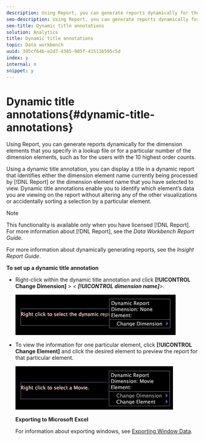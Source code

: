 ```yaml
---
description: Using Report, you can generate reports dynamically for the dimension elements that you specify in a lookup file or for a particular number of the dimension elements, such as for the users with the 10 highest order counts.
seo-description: Using Report, you can generate reports dynamically for the dimension elements that you specify in a lookup file or for a particular number of the dimension elements, such as for the users with the 10 highest order counts.
seo-title: Dynamic title annotations
solution: Analytics
title: Dynamic title annotations
topic: Data workbench
uuid: 395cf64b-e2d7-4385-905f-41511b595c5d
index: y
internal: n
snippet: y
---
```


# Dynamic title annotations{#dynamic-title-annotations}

Using Report, you can generate reports dynamically for the dimension elements that you specify in a lookup file or for a particular number of the dimension elements, such as for the users with the 10 highest order counts.

Using a dynamic title annotation, you can display a title in a dynamic report that identifies either the dimension element name currently being processed by [!DNL Report] or the dimension element name that you have selected to view. Dynamic title annotations enable you to identify which element’s data you are viewing on the report without altering any of the other visualizations or accidentally sorting a selection by a particular element.

>[!NOTE]
>
>This functionality is available only when you have licensed [!DNL Report]. For more information about [!DNL Report], see the *Data Workbench Report Guide*.

For more information about dynamically generating reports, see the *Insight Report Guide*.

**To set up a dynamic title annotation**

* Right-click within the dynamic title annotation and click **[!UICONTROL Change Dimension]** > *< **[!UICONTROL dimension name]**>*.

  ![](assets/mnu_DynamicTitle.png)

* To view the information for one particular element, click **[!UICONTROL Change Element]** and click the desired element to preview the report for that particular element.

  ![](assets/mnu_DynamicTitle_Element.png)

  **Exporting to Microsoft Excel**

  For information about exporting windows, see [Exporting Window Data](../../../../home/c-get-started/c-wk-win-wksp/c-exp-win-data.md#concept-8df61d64ed434cc5a499023c44197349).

